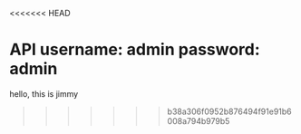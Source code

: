 <<<<<<< HEAD

API 
username: admin
password: admin
=======
hello, this is jimmy
>>>>>>> b38a306f0952b876494f91e91b6008a794b979b5
